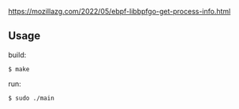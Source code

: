 
https://mozillazg.com/2022/05/ebpf-libbpfgo-get-process-info.html

## Usage

build:

```
$ make
```

run:

```
$ sudo ./main
```
